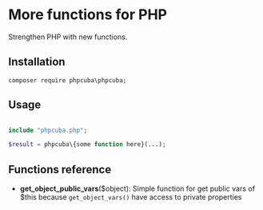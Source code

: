 # More functions for PHP

Strengthen PHP with new functions.

## Installation

```
composer require phpcuba\phpcuba;
```

## Usage
```php

include "phpcuba.php";

$result = phpcuba\{some function here}(...);

```

## Functions reference
- **get_object_public_vars**($object): Simple function for get public vars of $this because 
`get_object_vars()` have access to private properties

